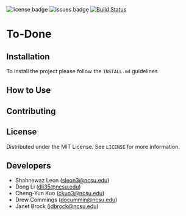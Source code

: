 ![license badge](https://img.shields.io/github/license/shahleon/cs510-homework-1)
![issues badge](https://img.shields.io/github/issues/shahleon/smart-todo)
[![Build Status](https://app.travis-ci.com/shahleon/smart-todo.svg?branch=main)](https://app.travis-ci.com/shahleon/smart-todo)
# To-Done


## Installation

To install the project please follow the `INSTALL.md` guidelines

## How to Use


## Contributing


## License

Distributed under the MIT License. See `LICENSE` for more information.

## Developers

* Shahnewaz Leon (sleon3@ncsu.edu)
* Dong Li (dli35@ncsu.edu)
* Cheng-Yun Kuo (ckuo3@ncsu.edu)
* Drew Commings (docummin@ncsu.edu)
* Janet Brock (jdbrock@ncsu.edu)
